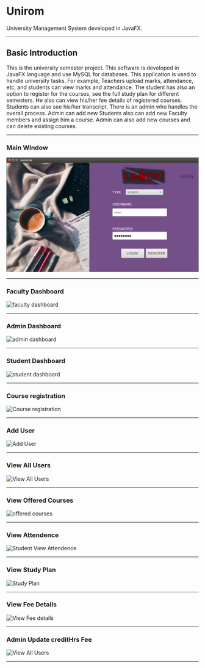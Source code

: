 # Unirom
University Management System developed in JavaFX.
<hr>

## Basic Introduction
This is the  university semester project. This software is developed in JavaFX language and  use MySQL for databases. This application is used to handle university tasks. For example, Teachers upload marks, attendance, etc, and students can view marks and attendance. The student has also an option to register for the courses, see the full study plan for different semesters. He also can view his/her fee details of registered courses. Students can also see his/her transcript. There is an admin who handles the overall process. Admin can add new Students also can add new Faculty members and assign him a course. Admin can also add new courses and can delete existing courses. 
<hr>

### Main Window
![main window](main-1.png)
<hr>

### Faculty Dashboard
![faculty dashboard](https://raw.githubusercontent.com/zawster/Unirome/master/images/facultyDash-2.png)
<hr>

### Admin Dashboard
![admin dashboard](https://raw.githubusercontent.com/zawster/Unirome/master/images/adminHome-3.png)
<hr>

### Student Dashboard
![student dashboard](https://raw.githubusercontent.com/zawster/Unirome/master/images/studentHome-4.png)

<hr>

### Course registration
![Course registration](https://raw.githubusercontent.com/zawster/Unirome/master/images/courseReg-5.png)
<hr>

### Add User
![Add User](https://raw.githubusercontent.com/zawster/Unirome/master/images/addUser-6.png)
<hr>

### View All Users
![View All Users](https://raw.githubusercontent.com/zawster/Unirome/master/images/allUsers-7.png)
<hr>

### View Offered Courses
![offered courses](https://raw.githubusercontent.com/zawster/Unirome/master/images/offeredCourses-8.png)
<hr>

### View Attendence
![Student View Attendence](https://raw.githubusercontent.com/zawster/Unirome/master/images/attendence-9.png)
<hr>

### View Study Plan
![Study Plan](https://raw.githubusercontent.com/zawster/Unirome/master/images/studyPlan-10.png)
<hr>

### View Fee Details
![View Fee details](https://raw.githubusercontent.com/zawster/Unirome/master/images/feeDetails-11.png)
<hr>

### Admin Update creditHrs Fee
![View All Users](https://raw.githubusercontent.com/zawster/Unirome/master/images/updateFee-12.png)
<hr>





